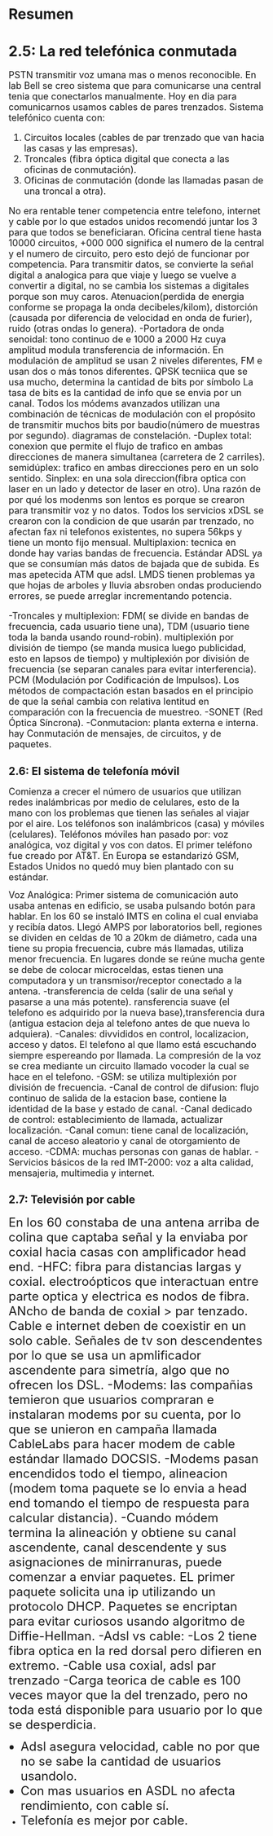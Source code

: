 # Resumen
# 2.5: La red telefónica conmutada
<font size="4"> PSTN transmitir voz umana mas o menos reconocible. En lab Bell se creo sistema que para comunicarse una central tenia que conectarlos manualmente. Hoy en dia para comunicarnos usamos cables de pares trenzados. Sistema telefónico cuenta con: 
1. Circuitos locales (cables de par trenzado que van hacia las casas y las empresas).
2. Troncales (fibra óptica digital que conecta a las oficinas de conmutación).
3. Oficinas de conmutación (donde las llamadas pasan de una troncal a otra).
   
No era rentable tener competencia entre telefono, internet y cable por lo que estados unidos recomendó juntar los 3 para que todos se beneficiaran.  Oficina central tiene hasta 10000 circuitos, +000 000 significa el numero de la central y el numero de circuito, pero esto dejó de funcionar por competencia. Para transmitir datos, se convierte la señal digital a analogica para que viaje y luego se vuelve a convertir a digital, no se cambia los sistemas a digitales porque son muy caros. Atenuacion(perdida de energia conforme se propaga la onda decibeles/kilom), distorción (causada por diferencia de velocidad en onda de furier), ruido (otras ondas lo genera). 
-Portadora de onda senoidal: tono continuo de e 1000 a 2000 Hz cuya amplitud modula transferencia de información. En modulación de amplitud se usan 2 niveles diferentes, FM e usan dos o más tonos diferentes. QPSK tecniica que se usa mucho, determina la cantidad de bits por símbolo La tasa de bits es la cantidad de info que se envia por un canal. Todos los módems avanzados utilizan una combinación de técnicas de modulación con el propósito de transmitir muchos bits por baudio(número de muestras por segundo). diagramas de constelación. 
-Duplex total: conexion que permite el flujo de trafico en ambas direcciones de manera simultanea (carretera de 2 carriles). semidúplex: trafico en ambas direcciones pero en un solo sentido. Sinplex: en una sola direccion(fibra optica con laser en un lado y detector de laser en otro).
Una razón de por qué los modenms son lentos es porque se crearon para transmitir voz y no datos.
Todos los servicios xDSL se crearon con la condicion de que usarán par trenzado, no afectan fax ni telefonos existentes, no supera 56kps y tiene un monto fijo mensual. Multiplaxion: tecnica en donde hay varias bandas de frecuencia. Estándar ADSL ya que se consumían más datos de bajada que de subida. Es mas apetecida ATM que adsl. 
LMDS tienen problemas ya que hojas de arboles y lluvia absroben ondas produciendo errores, se puede arreglar incrementando potencia.

-Troncales y multiplexion: FDM( se divide en bandas de frecuencia, cada usuario tiene una), TDM (usuario tiene toda la banda usando round-robin). multiplexión por división de tiempo (se manda musica luego publicidad, esto en lapsos de tiempo) y multiplexión por división de frecuencia (se separan canales para evitar interferencia). PCM (Modulación por Codificación de Impulsos). Los métodos de compactación estan basados en el principio de que la señal cambia con relativa lentitud en comparación con la
frecuencia de muestreo.
-SONET (Red Óptica Síncrona).
-Conmutacion: planta externa e interna. hay Conmutación de mensajes, de circuitos, y de paquetes.
</font> 

## 2.6: El sistema de telefonía móvil
<font size="4">Comienza a crecer el número de usuarios que utilizan redes inalámbricas por medio de celulares, esto de la mano con los problemas que tienen las señales al viajar por el aire. 
Los teléfonos son inalámbricos (casa) y móviles (celulares). Teléfonos móviles han pasado por: voz analógica, voz digital y vos con datos. El primer teléfono fue creado por AT&T. En Europa se estandarizó GSM, Estados Unidos no quedó muy bien plantado con su estándar.

Voz Analógica: Primer sistema de comunicación auto usaba antenas en edificio, se usaba pulsando botón para hablar. En los 60 se instaló IMTS en colina el cual enviaba y recibía datos. Llegó AMPS por laboratorios bell, regiones se dividen en celdas de 10 a 20km de diámetro, cada una tiene su propia frecuencia, cubre más llamadas, utiliza menor frecuencia. En lugares donde se reúne mucha gente se debe de colocar microceldas, estas tienen una computadora y un transmisor/receptor conectado a la antena. 
-transferencia de celda (salir de una señal y pasarse a una más potente). ransferencia suave (el telefono es adquirido por la nueva base),transferencia dura (antigua estacion deja al telefono antes de que nueva lo adquiera).
-Canales: divvididos en control, localizacion, acceso y datos. El telefono al que llamo está escuchando siempre espereando por llamada.  La compresión de la voz se crea mediante un circuito llamado vocoder la cual se hace en el telefono.
-GSM: se utiliza multiplexión por división de frecuencia.
-Canal de control de difusion: flujo continuo de salida de la estacion base, contiene la identidad de la base y estado de canal.
 -Canal dedicado de control: establecimiento de llamada, actualizar localización.
 -Canal comun: tiene canal de localización, canal de acceso aleatorio y canal de otorgamiento de acceso.
 -CDMA: muchas personas con ganas de hablar. 
 -Servicios básicos de la red IMT-2000: voz a alta calidad, mensajeria, multimedia y internet.
 </font> 

## 2.7: Televisión por cable  
<font size="5"> En los 60 constaba de una antena arriba de colina que captaba señal y la enviaba por coxial hacia casas con amplificador head end. 
-HFC: fibra para distancias largas y coxial. electroópticos que interactuan entre parte optica y electrica es nodos de fibra. ANcho de banda de coxial > par tenzado. Cable e internet deben de coexistir en un solo cable. Señales de tv son descendentes por lo que se usa un apmlificador ascendente para simetría, algo que no ofrecen los DSL. 
-Modems: las compañias temieron que usuarios compraran e instalaran modems por su cuenta, por lo que se unieron en campaña llamada CableLabs para hacer modem de cable estándar llamado DOCSIS. 
-Modems pasan encendidos todo el tiempo, alineacion (modem toma paquete se lo envia a head end tomando el tiempo de respuesta para calcular distancia).
-Cuando módem termina la alineación y obtiene su canal ascendente, canal descendente y sus asignaciones de minirranuras, puede comenzar a enviar paquetes. EL primer paquete solicita una ip utilizando un protocolo DHCP. Paquetes se encriptan para evitar curiosos usando algoritmo de Diffie-Hellman.
-Adsl vs cable: 
-Los 2 tiene fibra optica en la red dorsal pero difieren en extremo.
-Cable usa coxial, adsl par trenzado
-Carga teorica de cable es 100 veces mayor que la del trenzado, pero no toda está disponible para usuario por lo que se desperdicia.
- Adsl asegura velocidad, cable no por que no se sabe la cantidad de usuarios usandolo.
- Con mas usuarios en ASDL no afecta rendimiento, con cable sí.
- Telefonía es mejor por cable.</font> 